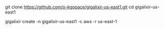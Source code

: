 git clone https://github.com/o-kgopace/gigalixir-us-east1.git cd gigalixir-us-east1

gigalixir create -n gigalixir-us-east1 -c aws -r us-east-1
